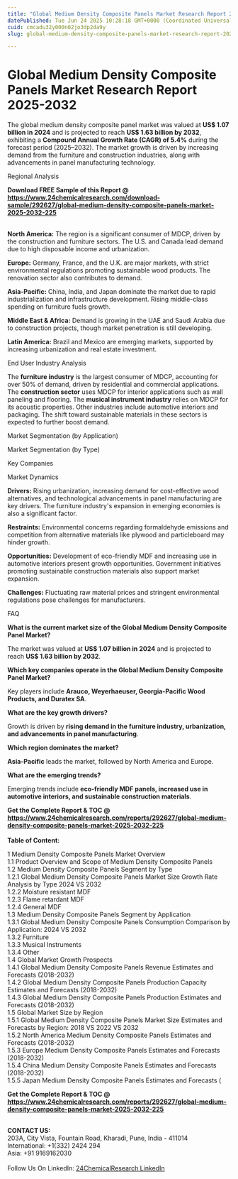 ```yaml
---
title: "Global Medium Density Composite Panels Market Research Report 2025-2032"
datePublished: Tue Jun 24 2025 10:28:18 GMT+0000 (Coordinated Universal Time)
cuid: cmcadu32y000n02jo3dp2da9y
slug: global-medium-density-composite-panels-market-research-report-2025-2032

---
```


# Global Medium Density Composite Panels Market Research Report 2025-2032

<p>The global medium density composite panel market was valued at <strong>US$ 1.07 billion in 2024</strong> and is projected to reach <strong>US$ 1.63 billion by 2032</strong>, exhibiting a <strong>Compound Annual Growth Rate (CAGR) of 5.4%</strong> during the forecast period (2025–2032). The market growth is driven by increasing demand from the furniture and construction industries, along with advancements in panel manufacturing technology.</p><p>
Regional Analysis</p><p>
</p><div><b>Download FREE Sample of this Report @ 
            <a href="https://www.24chemicalresearch.com/download-sample/292627/global-medium-density-composite-panels-market-2025-2032-225">
            https://www.24chemicalresearch.com/download-sample/292627/global-medium-density-composite-panels-market-2025-2032-225</a></b></div><br><p><strong>North America:</strong> The region is a significant consumer of MDCP, driven by the construction and furniture sectors. The U.S. and Canada lead demand due to high disposable income and urbanization.</p><p>
</p><p><strong>Europe:</strong> Germany, France, and the U.K. are major markets, with strict environmental regulations promoting sustainable wood products. The renovation sector also contributes to demand.</p><p>
</p><p><strong>Asia-Pacific:</strong> China, India, and Japan dominate the market due to rapid industrialization and infrastructure development. Rising middle-class spending on furniture fuels growth.</p><p>
</p><p><strong>Middle East &amp; Africa:</strong> Demand is growing in the UAE and Saudi Arabia due to construction projects, though market penetration is still developing.</p><p>
</p><p><strong>Latin America:</strong> Brazil and Mexico are emerging markets, supported by increasing urbanization and real estate investment.</p><p>
End User Industry Analysis</p><p>
</p><p>The <strong>furniture industry</strong> is the largest consumer of MDCP, accounting for over 50% of demand, driven by residential and commercial applications. The <strong>construction sector</strong> uses MDCP for interior applications such as wall paneling and flooring. The <strong>musical instrument industry</strong> relies on MDCP for its acoustic properties. Other industries include automotive interiors and packaging. The shift toward sustainable materials in these sectors is expected to further boost demand.</p><p>
Market Segmentation (by Application)</p><p>
</p><p>
Market Segmentation (by Type)</p><p>
</p><p>
Key Companies</p><p>
</p><p>
Market Dynamics</p><p>
</p><p><strong>Drivers:</strong> Rising urbanization, increasing demand for cost-effective wood alternatives, and technological advancements in panel manufacturing are key drivers. The furniture industry's expansion in emerging economies is also a significant factor.</p><p>
</p><p><strong>Restraints:</strong> Environmental concerns regarding formaldehyde emissions and competition from alternative materials like plywood and particleboard may hinder growth.</p><p>
</p><p><strong>Opportunities:</strong> Development of eco-friendly MDF and increasing use in automotive interiors present growth opportunities. Government initiatives promoting sustainable construction materials also support market expansion.</p><p>
</p><p><strong>Challenges:</strong> Fluctuating raw material prices and stringent environmental regulations pose challenges for manufacturers.</p><p>
FAQ</p><p>
</p><p><strong>What is the current market size of the Global Medium Density Composite Panel Market?</strong></p><p>
The market was valued at <strong>US$ 1.07 billion in 2024</strong> and is projected to reach <strong>US$ 1.63 billion by 2032</strong>.</p><p>
</p><p><strong>Which key companies operate in the Global Medium Density Composite Panel Market?</strong></p><p>
Key players include <strong>Arauco, Weyerhaeuser, Georgia-Pacific Wood Products, and Duratex SA</strong>.</p><p>
</p><p><strong>What are the key growth drivers?</strong></p><p>
Growth is driven by <strong>rising demand in the furniture industry, urbanization, and advancements in panel manufacturing</strong>.</p><p>
</p><p><strong>Which region dominates the market?</strong></p><p>
<strong>Asia-Pacific</strong> leads the market, followed by North America and Europe.</p><p>
</p><p><strong>What are the emerging trends?</strong></p><p>
Emerging trends include <strong>eco-friendly MDF panels, increased use in automotive interiors, and sustainable construction materials</strong>.</p>

<div><b>Get the Complete Report & TOC @ 
            <a href="https://www.24chemicalresearch.com/reports/292627/global-medium-density-composite-panels-market-2025-2032-225">
            https://www.24chemicalresearch.com/reports/292627/global-medium-density-composite-panels-market-2025-2032-225</a></b></div><br>
            <b>Table of Content:</b><p>1 Medium Density Composite Panels Market Overview<br />
    1.1 Product Overview and Scope of Medium Density Composite Panels<br />
    1.2 Medium Density Composite Panels Segment by Type<br />
        1.2.1 Global Medium Density Composite Panels Market Size Growth Rate Analysis by Type 2024 VS 2032<br />
        1.2.2 Moisture resistant MDF<br />
        1.2.3 Flame retardant MDF<br />
        1.2.4 General MDF<br />
    1.3 Medium Density Composite Panels Segment by Application<br />
        1.3.1 Global Medium Density Composite Panels Consumption Comparison by Application: 2024 VS 2032<br />
        1.3.2 Furniture<br />
        1.3.3 Musical Instruments<br />
        1.3.4 Other<br />
    1.4 Global Market Growth Prospects<br />
        1.4.1 Global Medium Density Composite Panels Revenue Estimates and Forecasts (2018-2032)<br />
        1.4.2 Global Medium Density Composite Panels Production Capacity Estimates and Forecasts (2018-2032)<br />
        1.4.3 Global Medium Density Composite Panels Production Estimates and Forecasts (2018-2032)<br />
    1.5 Global Market Size by Region<br />
        1.5.1 Global Medium Density Composite Panels Market Size Estimates and Forecasts by Region: 2018 VS 2022 VS 2032<br />
        1.5.2 North America Medium Density Composite Panels Estimates and Forecasts (2018-2032)<br />
        1.5.3 Europe Medium Density Composite Panels Estimates and Forecasts (2018-2032)<br />
        1.5.4 China Medium Density Composite Panels Estimates and Forecasts (2018-2032)<br />
        1.5.5 Japan Medium Density Composite Panels Estimates and Forecasts (</p>

<div><b>Get the Complete Report & TOC @ 
            <a href="https://www.24chemicalresearch.com/reports/292627/global-medium-density-composite-panels-market-2025-2032-225">
            https://www.24chemicalresearch.com/reports/292627/global-medium-density-composite-panels-market-2025-2032-225</a></b></div><br>

<b>CONTACT US:</b><br>
            203A, City Vista, Fountain Road, Kharadi, Pune, India - 411014<br>
            International: +1(332) 2424 294<br>
            Asia: +91 9169162030 <br><br>
            Follow Us On LinkedIn: <a href="https://www.linkedin.com/company/24chemicalresearch/">24ChemicalResearch LinkedIn</a>